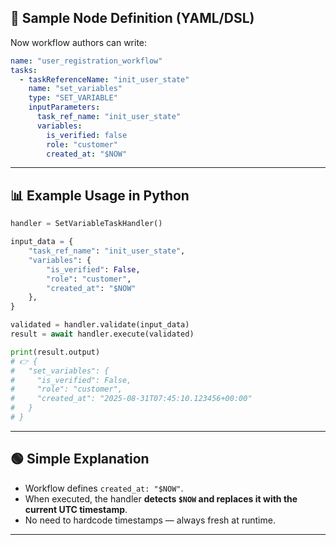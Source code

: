 

## 📌 Sample Node Definition (YAML/DSL)

Now workflow authors can write:

```yaml
name: "user_registration_workflow"
tasks:
  - taskReferenceName: "init_user_state"
    name: "set_variables"
    type: "SET_VARIABLE"
    inputParameters:
      task_ref_name: "init_user_state"
      variables:
        is_verified: false
        role: "customer"
        created_at: "$NOW"
```

---

## 📊 Example Usage in Python

```python
handler = SetVariableTaskHandler()

input_data = {
    "task_ref_name": "init_user_state",
    "variables": {
        "is_verified": False,
        "role": "customer",
        "created_at": "$NOW"
    },
}

validated = handler.validate(input_data)
result = await handler.execute(validated)

print(result.output)
# 👉 {
#   "set_variables": {
#     "is_verified": False,
#     "role": "customer",
#     "created_at": "2025-08-31T07:45:10.123456+00:00"
#   }
# }
```

---

## 🟢 Simple Explanation

* Workflow defines `created_at: "$NOW"`.
* When executed, the handler **detects `$NOW` and replaces it with the current UTC timestamp**.
* No need to hardcode timestamps — always fresh at runtime.

---
